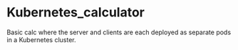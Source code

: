 # Kubernetes_calculator
Basic calc where the server and clients are each deployed as separate pods in a Kubernetes cluster. 

